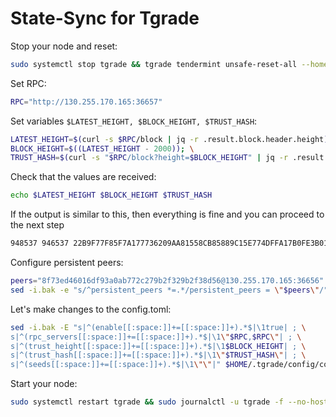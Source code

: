 # State-Sync for Tgrade

Stop your node and reset:

```bash
sudo systemctl stop tgrade && tgrade tendermint unsafe-reset-all --home ~/.tgrade
```

Set RPC:

```bash
RPC="http://130.255.170.165:36657"
```
Set variables `$LATEST_HEIGHT, $BLOCK_HEIGHT, $TRUST_HASH`:

```bash
LATEST_HEIGHT=$(curl -s $RPC/block | jq -r .result.block.header.height); \
BLOCK_HEIGHT=$((LATEST_HEIGHT - 2000)); \
TRUST_HASH=$(curl -s "$RPC/block?height=$BLOCK_HEIGHT" | jq -r .result.block_id.hash)
```
Check that the values are received:

```bash
echo $LATEST_HEIGHT $BLOCK_HEIGHT $TRUST_HASH
```
If the output is similar to this, then everything is fine and you can proceed to the next step

```bash
948537 946537 22B9F77F85F7A177736209AA81558CB85889C15E774DFFA17B0FE3B01F01CC44
```
Configure persistent peers:
```bash
peers="8f73ed46016df93a0ab772c279b2f329b2f38d56@130.255.170.165:36656"
sed -i.bak -e "s/^persistent_peers *=.*/persistent_peers = \"$peers\"/" $HOME/.tgrade/config/config.toml
```
Let's make changes to the config.toml:

```bash
sed -i.bak -E "s|^(enable[[:space:]]+=[[:space:]]+).*$|\1true| ; \
s|^(rpc_servers[[:space:]]+=[[:space:]]+).*$|\1\"$RPC,$RPC\"| ; \
s|^(trust_height[[:space:]]+=[[:space:]]+).*$|\1$BLOCK_HEIGHT| ; \
s|^(trust_hash[[:space:]]+=[[:space:]]+).*$|\1\"$TRUST_HASH\"| ; \
s|^(seeds[[:space:]]+=[[:space:]]+).*$|\1\"\"|" $HOME/.tgrade/config/config.toml
```

Start your node:

```bash
sudo systemctl restart tgrade && sudo journalctl -u tgrade -f --no-hostname -o cat
```